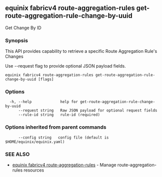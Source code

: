 ## equinix fabricv4 route-aggregation-rules get-route-aggregation-rule-change-by-uuid

Get Change By ID

### Synopsis

This API provides capability to retrieve a specific Route Aggregation Rule's Changes

Use --request flag to provide optional JSON payload fields.

```
equinix fabricv4 route-aggregation-rules get-route-aggregation-rule-change-by-uuid [flags]
```

### Options

```
  -h, --help             help for get-route-aggregation-rule-change-by-uuid
      --request string   Raw JSON payload for optional request fields
      --rule-id string   rule-id (required)
```

### Options inherited from parent commands

```
      --config string   config file (default is $HOME/equinix/equinix.yaml)
```

### SEE ALSO

* [equinix fabricv4 route-aggregation-rules](equinix_fabricv4_route-aggregation-rules.md)	 - Manage route-aggregation-rules resources

